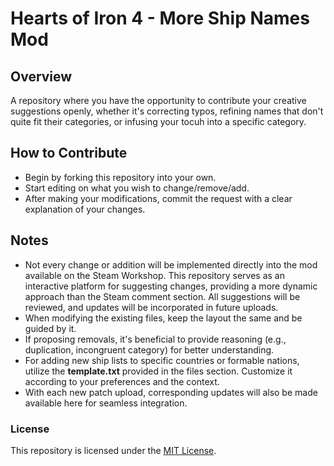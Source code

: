 # Hearts of Iron 4 - More Ship Names Mod

## Overview
A repository where you have the opportunity to contribute your creative suggestions openly, whether it's correcting typos, refining names that don't quite fit their categories, or infusing your tocuh into a specific category.

## How to Contribute
- Begin by forking this repository into your own.
- Start editing on what you wish to change/remove/add.
- After making your modifications, commit the request with a clear explanation of your changes.

## Notes
- Not every change or addition will be implemented directly into the mod available on the Steam Workshop. This repository serves as an interactive platform for suggesting changes, providing a more dynamic approach than the Steam comment section. All suggestions will be reviewed, and updates will be incorporated in future uploads. 
- When modifying the existing files, keep the layout the same and be guided by it.
- If proposing removals, it's beneficial to provide reasoning (e.g., duplication, incongruent category) for better understanding.
- For adding new ship lists to specific countries or formable nations, utilize the **template.txt** provided in the files section. Customize it according to your preferences and the context.
- With each new patch upload, corresponding updates will also be made available here for seamless integration.

### License
This repository is licensed under the [MIT License](https://github.com/NikolaosGazis/hoi4-more-ship-names?tab=MIT-1-ov-file).
